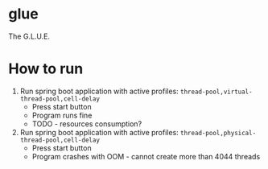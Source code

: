 # glue
The G.L.U.E.

# How to run

1. Run spring boot application with active profiles: `thread-pool,virtual-thread-pool,cell-delay`
   - Press start button
   - Program runs fine
   - TODO - resources consumption?
2. Run spring boot application with active profiles: `thread-pool,physical-thread-pool,cell-delay`
   - Press start button
   - Program crashes with OOM - cannot create more than 4044 threads